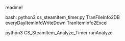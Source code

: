 readme!

bash:
python3 cs_steamItem_timer.py TranFileInfo2DB
                            everyDayItemInfoWriteDown
                            TranItemInfo2Excel


python3 CS_SteamItem_Analyze_Timer runAnalyze